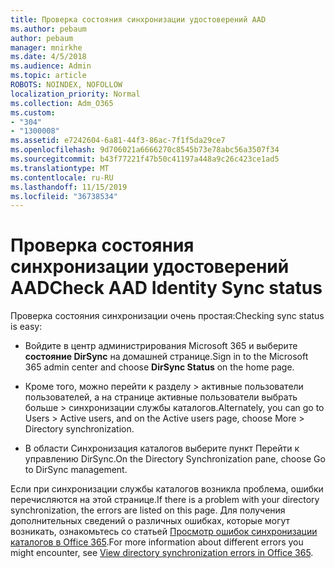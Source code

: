 ```yaml
---
title: Проверка состояния синхронизации удостоверений AAD
ms.author: pebaum
author: pebaum
manager: mnirkhe
ms.date: 4/5/2018
ms.audience: Admin
ms.topic: article
ROBOTS: NOINDEX, NOFOLLOW
localization_priority: Normal
ms.collection: Adm_O365
ms.custom:
- "304"
- "1300008"
ms.assetid: e7242604-6a81-44f3-86ac-7f1f5da29ce7
ms.openlocfilehash: 9d706021a6666270c8545b73e78abc56a3507f34
ms.sourcegitcommit: b43f77221f47b50c41197a448a9c26c423ce1ad5
ms.translationtype: MT
ms.contentlocale: ru-RU
ms.lasthandoff: 11/15/2019
ms.locfileid: "36738534"
---
```

# <a name="check-aad-identity-sync-status"></a><span data-ttu-id="74954-102">Проверка состояния синхронизации удостоверений AAD</span><span class="sxs-lookup"><span data-stu-id="74954-102">Check AAD Identity Sync status</span></span>

<span data-ttu-id="74954-103">Проверка состояния синхронизации очень простая:</span><span class="sxs-lookup"><span data-stu-id="74954-103">Checking sync status is easy:</span></span>
  
- <span data-ttu-id="74954-104">Войдите в центр администрирования Microsoft 365 и выберите **состояние DirSync** на домашней странице.</span><span class="sxs-lookup"><span data-stu-id="74954-104">Sign in to the Microsoft 365 admin center and choose **DirSync Status** on the home page.</span></span>

- <span data-ttu-id="74954-105">Кроме того, можно перейти к разделу \> активные пользователи пользователей, а на странице активные пользователи выбрать больше \> синхронизации службы каталогов.</span><span class="sxs-lookup"><span data-stu-id="74954-105">Alternately, you can go to Users \> Active users, and on the Active users page, choose More \> Directory synchronization.</span></span>

- <span data-ttu-id="74954-106">В области Синхронизация каталогов выберите пункт Перейти к управлению DirSync.</span><span class="sxs-lookup"><span data-stu-id="74954-106">On the Directory Synchronization pane, choose Go to DirSync management.</span></span>

<span data-ttu-id="74954-107">Если при синхронизации службы каталогов возникла проблема, ошибки перечисляются на этой странице.</span><span class="sxs-lookup"><span data-stu-id="74954-107">If there is a problem with your directory synchronization, the errors are listed on this page.</span></span> <span data-ttu-id="74954-108">Для получения дополнительных сведений о различных ошибках, которые могут возникать, ознакомьтесь со статьей [Просмотр ошибок синхронизации каталогов в Office 365](https://docs.microsoft.com//office365/enterprise/identify-directory-synchronization-errors).</span><span class="sxs-lookup"><span data-stu-id="74954-108">For more information about different errors you might encounter, see [View directory synchronization errors in Office 365](https://docs.microsoft.com//office365/enterprise/identify-directory-synchronization-errors).</span></span>
  